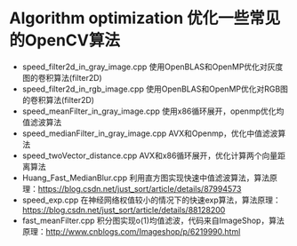 ﻿# Algorithm optimization 优化一些常见的OpenCV算法

- speed_filter2d_in_gray_image.cpp 使用OpenBLAS和OpenMP优化对灰度图的卷积算法(filter2D)
- speed_filter2d_in_rgb_image.cpp 使用OpenBLAS和OpenMP优化对RGB图的卷积算法(filter2D)
- speed_meanFilter_in_gray_image.cpp 使用x86循环展开，openmp优化均值滤波算法
- speed_medianFilter_in_gray_image.cpp AVX和Openmp，优化中值滤波算法
- speed_twoVector_distance.cpp AVX和x86循环展开，优化计算两个向量距离算法
- Huang_Fast_MedianBlur.cpp 利用直方图实现快速中值滤波算法，算法原理：https://blog.csdn.net/just_sort/article/details/87994573
- speed_exp.cpp 在神经网络权值较小的情况下的快速exp算法，算法原理：https://blog.csdn.net/just_sort/article/details/88128200
- fast_meanFilter.cpp 积分图实现o(1)均值滤波，代码来自ImageShop，算法原理：http://www.cnblogs.com/Imageshop/p/6219990.html